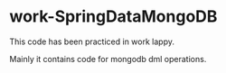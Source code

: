 # work-SpringDataMongoDB


This code has been practiced in work lappy.

Mainly it contains code for mongodb dml operations.
